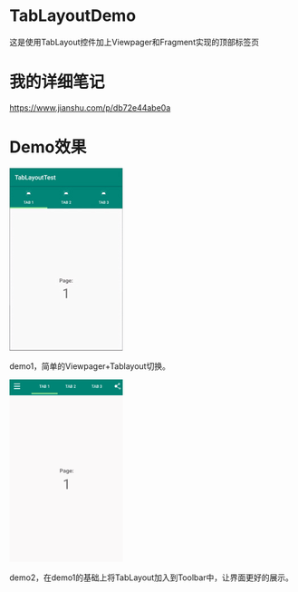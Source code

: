 # TabLayoutDemo
这是使用TabLayout控件加上Viewpager和Fragment实现的顶部标签页

# 我的详细笔记
https://www.jianshu.com/p/db72e44abe0a

# Demo效果
![demo1](https://github.com/WangXianSong/TabLayoutDemo/blob/master/demo1.jpg?raw=true)

demo1，简单的Viewpager+Tablayout切换。

![demo2](https://github.com/WangXianSong/TabLayoutDemo/blob/master/Demo2.gif?raw=true)

demo2，在demo1的基础上将TabLayout加入到Toolbar中，让界面更好的展示。
